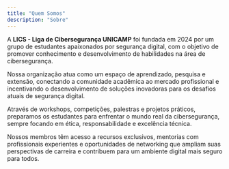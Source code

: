 ```yaml
---
title: "Quem Somos"
description: "Sobre"
---
```


A **LICS - Liga de Cibersegurança UNICAMP** foi fundada em 2024 por um grupo de estudantes apaixonados por segurança digital, com o objetivo de promover conhecimento e desenvolvimento de habilidades na área de cibersegurança.

Nossa organização atua como um espaço de aprendizado, pesquisa e extensão, conectando a comunidade acadêmica ao mercado profissional e incentivando o desenvolvimento de soluções inovadoras para os desafios atuais de segurança digital.

Através de workshops, competições, palestras e projetos práticos, preparamos os estudantes para enfrentar o mundo real da cibersegurança, sempre focando em ética, responsabilidade e excelência técnica.

Nossos membros têm acesso a recursos exclusivos, mentorias com profissionais experientes e oportunidades de networking que ampliam suas perspectivas de carreira e contribuem para um ambiente digital mais seguro para todos.